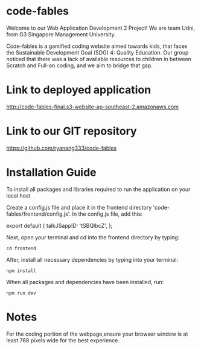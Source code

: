 # code-fables

Welcome to our Web Application Development 2 Project! We are team Udni, from G3 Singapore Management University.

Code-fables is a gamified coding website aimed towards kids, that faces the Sustainable Development Goal (SDG) 4: Quality Education. Our group noticed that there was a lack of available resources to children in between Scratch and Full-on coding, and we aim to bridge that gap.

# Link to deployed application

http://code-fables-final.s3-website-ap-southeast-2.amazonaws.com

# Link to our GIT repository

https://github.com/ryanang333/code-fables

# Installation Guide

To install all packages and libraries required to run the application on your local host

Create a config.js file and place it in the frontend directory 'code-fables/frontend/config.js'.
In the config.js file, add this:

export default {
talkJSappID: 'tSBQlbcZ',
};

Next, open your terminal and cd into the frontend directory by typing:

```
cd frontend
```

After, install all necessary dependencies by typing into your terminal:

```
npm install
```

When all packages and dependencies have been installed, run:

```
npm run dev
```

# Notes

For the coding portion of the webpage,ensure your browser window is at least 768 pixels wide for the best experience.

